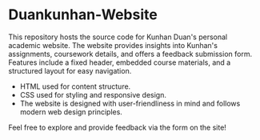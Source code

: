 # Duankunhan-Website


This repository hosts the source code for Kunhan Duan's personal academic website. The website provides insights into Kunhan's assignments, coursework details, and offers a feedback submission form. Features include a fixed header, embedded course materials, and a structured layout for easy navigation.

- HTML used for content structure.
- CSS used for styling and responsive design.
- The website is designed with user-friendliness in mind and follows modern web design principles.

Feel free to explore and provide feedback via the form on the site!
